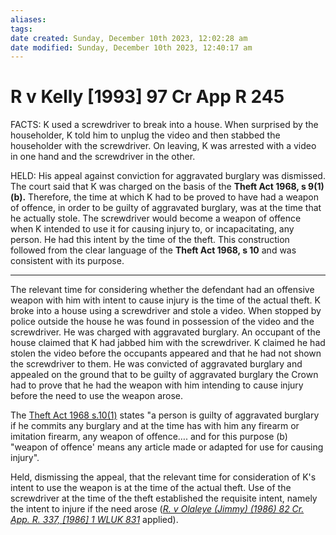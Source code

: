 ```yaml
---
aliases: 
tags: 
date created: Sunday, December 10th 2023, 12:02:28 am
date modified: Sunday, December 10th 2023, 12:40:17 am
---
```


# R v Kelly [1993] 97 Cr App R 245

FACTS: K used a screwdriver to break into a house. When surprised by the householder, K told him to unplug the video and then stabbed the householder with the screwdriver. On leaving, K was arrested with a video in one hand and the screwdriver in the other.

HELD: His appeal against conviction for aggravated burglary was dismissed. The court said that K was charged on the basis of the **Theft Act 1968, s 9(1)(b).** Therefore, the time at which K had to be proved to have had a weapon of offence, in order to be guilty of aggravated burglary, was at the time that he actually stole. The screwdriver would become a weapon of offence when K intended to use it for causing injury to, or incapacitating, any person. He had this intent by the time of the theft. This construction followed from the clear language of the **Theft Act 1968, s 10** and was consistent with its purpose.

---

The relevant time for considering whether the defendant had an offensive weapon with him with intent to cause injury is the time of the actual theft. K broke into a house using a screwdriver and stole a video. When stopped by police outside the house he was found in possession of the video and the screwdriver. He was charged with aggravated burglary. An occupant of the house claimed that K had jabbed him with the screwdriver. K claimed he had stolen the video before the occupants appeared and that he had not shown the screwdriver to them. He was convicted of aggravated burglary and appealed on the ground that to be guilty of aggravated burglary the Crown had to prove that he had the weapon with him intending to cause injury before the need to use the weapon arose.

The [Theft Act 1968 s.10(1)](https://uk.westlaw.com/Document/IDF6B4B61E44811DA8D70A0E70A78ED65/View/FullText.html?originationContext=document&transitionType=DocumentItem&ppcid=e56face119254dea924f04e166bd5850&contextData=(sc.Default)) states "a person is guilty of aggravated burglary if he commits any burglary and at the time has with him any firearm or imitation firearm, any weapon of offence…. and for this purpose (b) "weapon of offence' means any article made or adapted for use for causing injury".

Held, dismissing the appeal, that the relevant time for consideration of K's intent to use the weapon is at the time of the actual theft. Use of the screwdriver at the time of the theft established the requisite intent, namely the intent to injure if the need arose (_[R. v Olaleye (Jimmy) (1986) 82 Cr. App. R. 337, [1986] 1 WLUK 831](https://uk.westlaw.com/Document/I5FA11D30E42811DA8FC2A0F0355337E9/View/FullText.html?originationContext=document&transitionType=DocumentItem&ppcid=e56face119254dea924f04e166bd5850&contextData=(sc.Default))_ applied).
